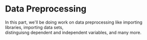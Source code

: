# Data Preprocessing
In this part, we'll be doing work on data preprocessing like importing libraries, importing data sets,   
distinguisng dependent and independent variables, and many more.
